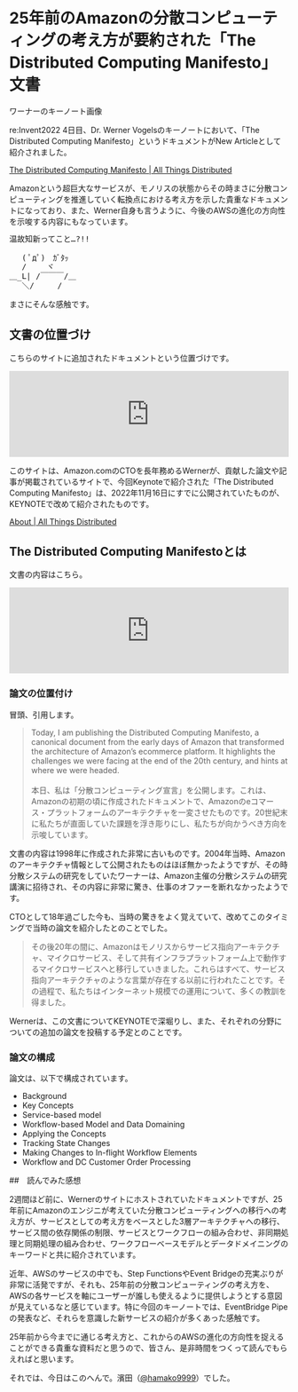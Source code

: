 # 25年前のAmazonの分散コンピューティングの考え方が要約された「The Distributed Computing Manifesto」文書

ワーナーのキーノート画像

re:Invent2022 4日目、Dr. Werner Vogelsのキーノートにおいて、「The Distributed Computing Manifesto」というドキュメントがNew Articleとして紹介されました。

[The Distributed Computing Manifesto \| All Things Distributed](https://www.allthingsdistributed.com/2022/11/amazon-1998-distributed-computing-manifesto.html)

Amazonという超巨大なサービスが、モノリスの状態からその時まさに分散コンピューティングを推進していく転換点における考え方を示した貴重なドキュメントになっており、また、Werner自身も言うように、今後のAWSの進化の方向性を示唆する内容にもなっています。

<pre style="line-height:120%;">
温故知新ってこと…?!!

　 ( ﾟдﾟ)　ｶﾞﾀｯ
　 /　　 ヾ
＿_L| /￣￣￣/＿
　 ＼/　　　/
</pre>

まさにそんな感触です。

## 文書の位置づけ

こちらのサイトに追加されたドキュメントという位置づけです。

<iframe class="hatenablogcard" style="width:100%;height:155px;max-width:680px;" title="All Things Distributed" src="https://hatenablog-parts.com/embed?url=https://www.allthingsdistributed.com/" width="300" height="150" frameborder="0" scrolling="no"> </iframe>

このサイトは、Amazon.comのCTOを長年務めるWernerが、貢献した論文や記事が掲載されているサイトで、今回Keynoteで紹介された「The Distributed Computing Manifesto」は、2022年11月16日にすでに公開されていたものが、KEYNOTEで改めて紹介されたものです。

[About \| All Things Distributed](https://www.allthingsdistributed.com/about.html)

## The Distributed Computing Manifestoとは

文書の内容はこちら。

<iframe class="hatenablogcard" style="width:100%;height:155px;max-width:680px;" title="The Distributed Computing Manifesto | All Things Distributed" src="https://hatenablog-parts.com/embed?url=https://www.allthingsdistributed.com/2022/11/amazon-1998-distributed-computing-manifesto.html" width="300" height="150" frameborder="0" scrolling="no"> </iframe>

### 論文の位置付け

冒頭、引用します。

<blockquote>Today, I am publishing the Distributed Computing Manifesto, a canonical document from the early days of Amazon that transformed the architecture of Amazon’s ecommerce platform. It highlights the challenges we were facing at the end of the 20th century, and hints at where we were headed.<br /><br />本日、私は「分散コンピューティング宣言」を公開します。これは、Amazonの初期の頃に作成されたドキュメントで、Amazonのeコマース・プラットフォームのアーキテクチャを一変させたものです。20世紀末に私たちが直面していた課題を浮き彫りにし、私たちが向かうべき方向を示唆しています。</blockquote>

文書の内容は1998年に作成された非常に古いものです。2004年当時、Amazonのアーキテクチャ情報として公開されたものはほぼ無かったようですが、その時分散システムの研究をしていたワーナーは、Amazon主催の分散システムの研究講演に招待され、その内容に非常に驚き、仕事のオファーを断れなかったようです。

CTOとして18年過ごした今も、当時の驚きをよく覚えていて、改めてこのタイミングで当時の論文を紹介したとのことでした。

<blockquote>その後20年の間に、Amazonはモノリスからサービス指向アーキテクチャ、マイクロサービス、そして共有インフラプラットフォーム上で動作するマイクロサービスへと移行していきました。これらはすべて、サービス指向アーキテクチャのような言葉が存在する以前に行われたことです。その過程で、私たちはインターネット規模での運用について、多くの教訓を得ました。</blockquote>

Wernerは、この文書についてKEYNOTEで深堀りし、また、それぞれの分野についての追加の論文を投稿する予定とのことです。


### 論文の構成

論文は、以下で構成されています。

- Background
- Key Concepts
- Service-based model
- Workflow-based Model and Data Domaining
- Applying the Concepts
- Tracking State Changes
- Making Changes to In-flight Workflow Elements
- Workflow and DC Customer Order Processing


##　読んでみた感想

2週間ほど前に、Wernerのサイトにホストされていたドキュメントですが、25年前にAmazonのエンジニが考えていた分散コンピューティングへの移行への考え方が、サービスとしての考え方をベースとした3層アーキテクチャへの移行、サービス間の依存関係の制限、サービスとワークフローの組み合わせ、非同期処理と同期処理の組み合わせ、ワークフローベースモデルとデータドメイニングのキーワードと共に紹介されています。

近年、AWSのサービスの中でも、Step FunctionsやEvent Bridgeの充実ぶりが非常に活発ですが、それも、25年前の分散コンピューティングの考え方を、AWSの各サービスを軸にユーザーが誰しも使えるように提供しようとする意図が見えているなと感じています。特に今回のキーノートでは、EventBridge Pipeの発表など、それらを意識した新サービスの紹介が多くあった感触です。

25年前から今までに通じる考え方と、これからのAWSの進化の方向性を捉えることができる貴重な資料だと思うので、皆さん、是非時間をつくって読んでもらえればと思います。

それでは、今日はこのへんで。濱田（<a href="https://twitter.com/hamako9999" target="_blank">@hamako9999</a>）でした。





